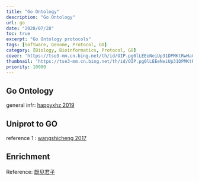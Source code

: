 ```yaml
---
title: "Go Ontology"
description: "Go Ontology"
url: go
date: "2020/07/28"
toc: true
excerpt: "Go Ontology protocols"
tags: [Software, Genome, Protocol, GO]
category: [Biology, Bioinformatics, Protocol, GO]
cover: 'https://tse3-mm.cn.bing.net/th/id/OIP.pg0lLEEeNeiUp31DPMKtRwHaCY'
thumbnail: 'https://tse3-mm.cn.bing.net/th/id/OIP.pg0lLEEeNeiUp31DPMKtRwHaCY'
priority: 10000
---
```


## Go Ontology

general infr: [happyxhz 2019](https://www.jianshu.com/p/09eaa9048e0f)

## Uniprot to GO
reference 1 : [wangshicheng 2017](https://www.cnblogs.com/wangshicheng/p/11171033.html)

## Enrichment
Reference: [既见君子](https://zhuanlan.zhihu.com/p/43651419)
